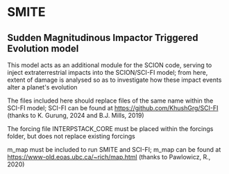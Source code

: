 # SMITE
Sudden Magnitudinous Impactor Triggered Evolution model
-------------------------------------------------------
This model acts as an additional module for the SCION code, serving to inject extraterrestrial impacts into the SCION/SCI-FI model; from here, extent of damage is analysed so as to investigate how these impact events alter a planet's evolution

The files included here should replace files of the same name within the SCI-FI model; SCI-FI can be found at https://github.com/KhushGrg/SCI-FI (thanks to K. Gurung, 2024 and B.J. Mills, 2019)

The forcing file INTERPSTACK_CORE must be placed within the forcings folder, but does not replace existing forcings

m_map must be included to run SMITE and SCI-FI; m_map can be found at https://www-old.eoas.ubc.ca/~rich/map.html (thanks to Pawlowicz, R., 2020)
